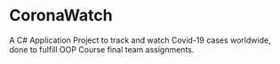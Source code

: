 # CoronaWatch

A C# Application Project to track and watch Covid-19 cases worldwide, done to fulfill OOP Course final team assignments.
